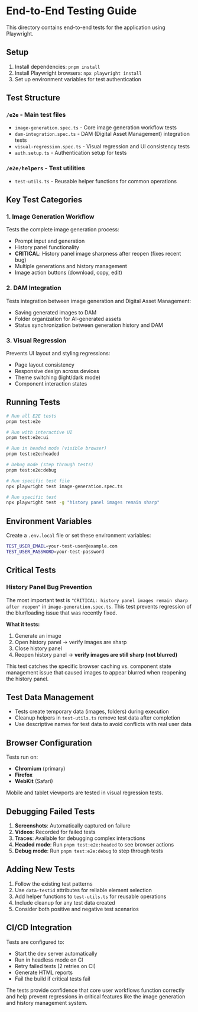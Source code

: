 # End-to-End Testing Guide

This directory contains end-to-end tests for the application using Playwright.

## Setup

1. Install dependencies: `pnpm install`
2. Install Playwright browsers: `npx playwright install`
3. Set up environment variables for test authentication

## Test Structure

### `/e2e` - Main test files
- `image-generation.spec.ts` - Core image generation workflow tests
- `dam-integration.spec.ts` - DAM (Digital Asset Management) integration tests  
- `visual-regression.spec.ts` - Visual regression and UI consistency tests
- `auth.setup.ts` - Authentication setup for tests

### `/e2e/helpers` - Test utilities
- `test-utils.ts` - Reusable helper functions for common operations

## Key Test Categories

### 1. **Image Generation Workflow**
Tests the complete image generation process:
- Prompt input and generation
- History panel functionality  
- **CRITICAL**: History panel image sharpness after reopen (fixes recent bug)
- Multiple generations and history management
- Image action buttons (download, copy, edit)

### 2. **DAM Integration**
Tests integration between image generation and Digital Asset Management:
- Saving generated images to DAM
- Folder organization for AI-generated assets
- Status synchronization between generation history and DAM

### 3. **Visual Regression**
Prevents UI layout and styling regressions:
- Page layout consistency
- Responsive design across devices
- Theme switching (light/dark mode)
- Component interaction states

## Running Tests

```bash
# Run all E2E tests
pnpm test:e2e

# Run with interactive UI
pnpm test:e2e:ui

# Run in headed mode (visible browser)
pnpm test:e2e:headed

# Debug mode (step through tests)
pnpm test:e2e:debug

# Run specific test file
npx playwright test image-generation.spec.ts

# Run specific test
npx playwright test -g "history panel images remain sharp"
```

## Environment Variables

Create a `.env.local` file or set these environment variables:

```bash
TEST_USER_EMAIL=your-test-user@example.com
TEST_USER_PASSWORD=your-test-password
```

## Critical Tests

### **History Panel Bug Prevention**
The most important test is `"CRITICAL: history panel images remain sharp after reopen"` in `image-generation.spec.ts`. This test prevents regression of the blur/loading issue that was recently fixed.

**What it tests:**
1. Generate an image
2. Open history panel → verify images are sharp
3. Close history panel  
4. Reopen history panel → **verify images are still sharp (not blurred)**

This test catches the specific browser caching vs. component state management issue that caused images to appear blurred when reopening the history panel.

## Test Data Management

- Tests create temporary data (images, folders) during execution
- Cleanup helpers in `test-utils.ts` remove test data after completion
- Use descriptive names for test data to avoid conflicts with real user data

## Browser Configuration

Tests run on:
- **Chromium** (primary)
- **Firefox** 
- **WebKit** (Safari)

Mobile and tablet viewports are tested in visual regression tests.

## Debugging Failed Tests

1. **Screenshots**: Automatically captured on failure
2. **Videos**: Recorded for failed tests  
3. **Traces**: Available for debugging complex interactions
4. **Headed mode**: Run `pnpm test:e2e:headed` to see browser actions
5. **Debug mode**: Run `pnpm test:e2e:debug` to step through tests

## Adding New Tests

1. Follow the existing test patterns
2. Use `data-testid` attributes for reliable element selection
3. Add helper functions to `test-utils.ts` for reusable operations
4. Include cleanup for any test data created
5. Consider both positive and negative test scenarios

## CI/CD Integration

Tests are configured to:
- Start the dev server automatically
- Run in headless mode on CI
- Retry failed tests (2 retries on CI)
- Generate HTML reports
- Fail the build if critical tests fail

The tests provide confidence that core user workflows function correctly and help prevent regressions in critical features like the image generation and history management system. 